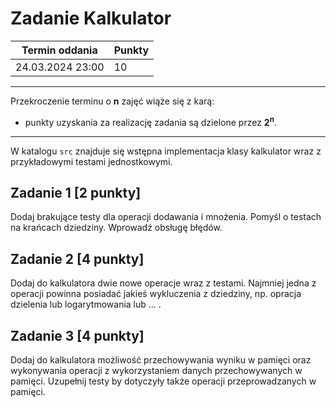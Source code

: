 # Zadanie Kalkulator

| Termin oddania | Punkty     |
|----------------|:-----------|
|    24.03.2024 23:00  |   10        |

--- 
Przekroczenie terminu o **n** zajęć wiąże się z karą:
- punkty uzyskania za realizację zadania są dzielone przez **2<sup>n</sup>**.

--- 
W katalogu `src` znajduje się wstępna implementacja klasy kalkulator wraz z przykładowymi testami jednostkowymi.

## Zadanie 1 [2 punkty]

Dodaj brakujące testy dla operacji dodawania i mnożenia.
Pomyśl o testach na krańcach dziedziny. Wprowadź obsługę błędów.

## Zadanie 2 [4 punkty]

Dodaj do kalkulatora dwie nowe operacje wraz z testami. 
Najmniej jedna z operacji powinna posiadać jakieś wykluczenia z dziedziny,
np. opracja dzielenia lub logarytmowania lub ... . 

## Zadanie 3  [4 punkty]

Dodaj do kalkulatora możliwość przechowywania wyniku w pamięci oraz wykonywania operacji 
z wykorzystaniem danych przechowywanych w pamięci. Uzupełnij testy by dotyczyły także operacji przeprowadzanych w pamięci.
